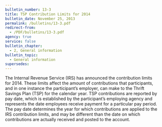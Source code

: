 ```yaml
---
bulletin_number: 13-3
title: TSP Contribution Limits for 2014
bulletin_date: November 25, 2013
permalink: /bulletins/13-3.pdf
redirect-from:
  - /PDF/bulletins/13-3.pdf
agency: true
service: false
bulletin_chapter:
  - 2, General information
bulletin_topic:
  - General information
supersedes:
---
```


The Internal Revenue Service (IRS) has announced the contribution limits for 2014. These limits affect the amount of contributions that participants, and in one instance the participant’s employer, can make to the Thrift Savings Plan (TSP) for the calendar year. TSP contributions are reported by pay date, which is established by the participant’s employing agency and represents the date employees receive payment for a particular pay period. The pay date determines the year for which contributions are applied to the IRS contribution limits, and may be different than the date on which contributions are actually received and posted to the account. 
